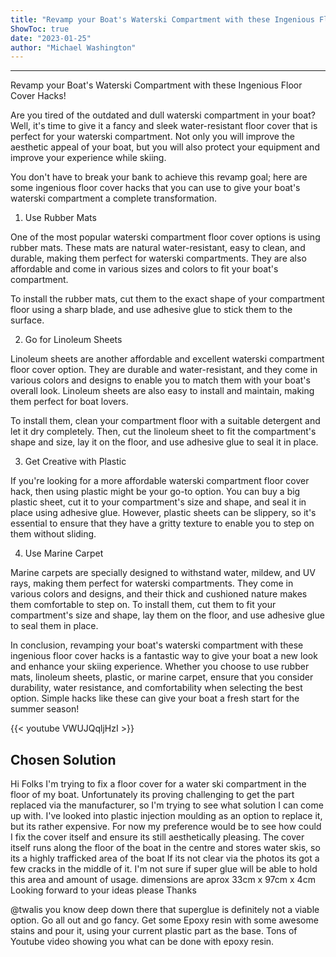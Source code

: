 ```yaml
---
title: "Revamp your Boat's Waterski Compartment with these Ingenious Floor Cover Hacks!"
ShowToc: true 
date: "2023-01-25"
author: "Michael Washington"
---
```

*****
Revamp your Boat's Waterski Compartment with these Ingenious Floor Cover Hacks!

Are you tired of the outdated and dull waterski compartment in your boat? Well, it's time to give it a fancy and sleek water-resistant floor cover that is perfect for your waterski compartment. Not only you will improve the aesthetic appeal of your boat, but you will also protect your equipment and improve your experience while skiing. 

You don't have to break your bank to achieve this revamp goal; here are some ingenious floor cover hacks that you can use to give your boat's waterski compartment a complete transformation.

1. Use Rubber Mats

One of the most popular waterski compartment floor cover options is using rubber mats. These mats are natural water-resistant, easy to clean, and durable, making them perfect for waterski compartments. They are also affordable and come in various sizes and colors to fit your boat's compartment.

To install the rubber mats, cut them to the exact shape of your compartment floor using a sharp blade, and use adhesive glue to stick them to the surface.

2. Go for Linoleum Sheets

Linoleum sheets are another affordable and excellent waterski compartment floor cover option. They are durable and water-resistant, and they come in various colors and designs to enable you to match them with your boat's overall look. Linoleum sheets are also easy to install and maintain, making them perfect for boat lovers.

To install them, clean your compartment floor with a suitable detergent and let it dry completely. Then, cut the linoleum sheet to fit the compartment's shape and size, lay it on the floor, and use adhesive glue to seal it in place.

3. Get Creative with Plastic

If you're looking for a more affordable waterski compartment floor cover hack, then using plastic might be your go-to option. You can buy a big plastic sheet, cut it to your compartment's size and shape, and seal it in place using adhesive glue. However, plastic sheets can be slippery, so it's essential to ensure that they have a gritty texture to enable you to step on them without sliding.

4. Use Marine Carpet

Marine carpets are specially designed to withstand water, mildew, and UV rays, making them perfect for waterski compartments. They come in various colors and designs, and their thick and cushioned nature makes them comfortable to step on. To install them, cut them to fit your compartment's size and shape, lay them on the floor, and use adhesive glue to seal them in place.

In conclusion, revamping your boat's waterski compartment with these ingenious floor cover hacks is a fantastic way to give your boat a new look and enhance your skiing experience. Whether you choose to use rubber mats, linoleum sheets, plastic, or marine carpet, ensure that you consider durability, water resistance, and comfortability when selecting the best option. Simple hacks like these can give your boat a fresh start for the summer season!

{{< youtube VWUJQqljHzI >}} 



## Chosen Solution
 Hi Folks
I'm trying to fix a floor cover for a water ski compartment in the floor of my boat. Unfortunately its proving challenging to get the part replaced via the manufacturer, so I'm trying to see what solution I can come up with.
I've looked into plastic injection moulding as an option to replace it, but its rather expensive. For now my preference would be to see how could I fix the cover itself and ensure its still aesthetically pleasing. The cover itself runs along the floor of the boat in the centre and stores water skis, so its a highly trafficked area of the boat
If its not clear via the photos its got a few cracks in the middle of it. I'm not sure if super glue will be able to hold this area and amount of usage.
dimensions are aprox 33cm x 97cm x 4cm
Looking forward to your ideas please
Thanks

 @twalis you know deep down there that superglue is definitely not a viable option. Go all out and go fancy. Get some Epoxy resin with some awesome stains and pour it, using your current plastic part as the base. Tons of Youtube video showing you what can be done with epoxy resin.




